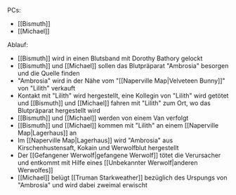 PCs:
- [[Bismuth]]
- [[Michael]]

Ablauf:
- [[Bismuth]] wird in einen Blutsband mit Dorothy Bathory gelockt
- [[Bismuth]] und [[Michael]] sollen das Blutpräparat "Ambrosia" besorgen und die Quelle finden
- "Ambrosia" wird in der Nähe vom "[[Naperville Map|Velveteen Bunny]]" von "Lilith" verkauft
- Kontakt mit "Lilith" wird hergestellt, eine Kollegin von "Lilith" wird getötet und [[Bismuth]] und [[Michael]] fahren mit "Lilith" zum Ort, wo das Blutpräparat hergestellt wird
- [[Bismuth]] und [[Michael]] werden von einem Van verfolgt
- [[Bismuth]] und [[Michael]] kommen mit "Lilith" an einem [[Naperville Map|Lagerhaus]] an
- Im [[Naperville Map|Lagerhaus]] wird "Ambrosia" aus Kirschenhustensaft, Kokain und Werwolfblut hergestellt
- Der [[Gefangener Werwolf|gefangene Werwolf]] tötet die Verursacher und entkommt mit Hilfe eines [[Unbekannter Werwolf|anderen Werwolfes]]
- [[Michael]] belügt [[Truman Starkweather]] bezüglich des Urspungs von "Ambrosia" und wird dabei zweimal erwischt